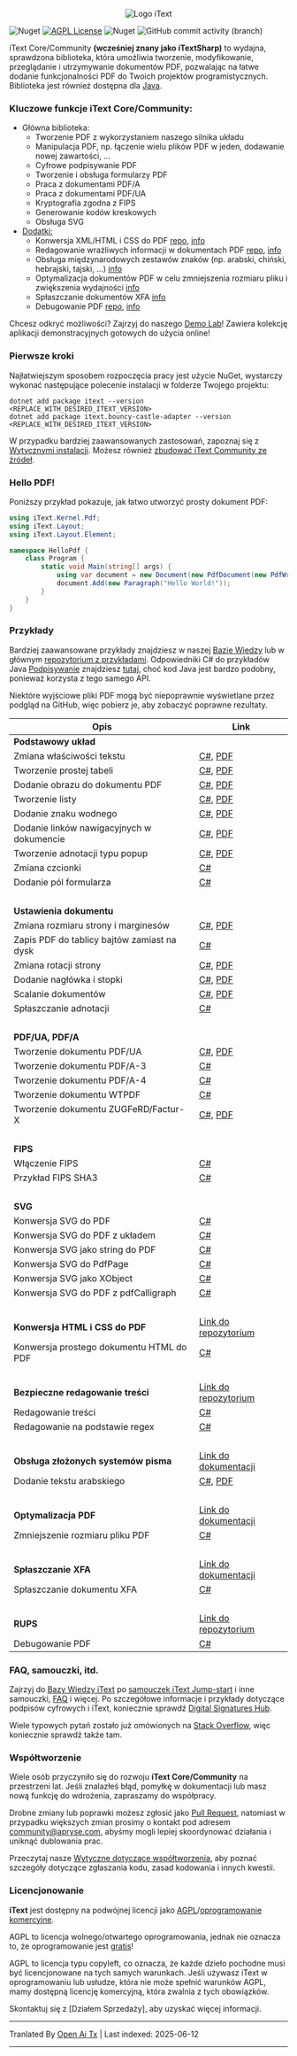 <p align="center">
    <img src="https://raw.githubusercontent.com/itext/itext-dotnet/develop/assets/iText_Logo_Small.png" alt="Logo iText">
</p>

![Nuget](https://img.shields.io/nuget/v/itext7)
[![AGPL License](https://img.shields.io/badge/license-AGPL-blue.svg)](https://github.com/itext/itext7/blob/master/LICENSE.md)
![Nuget](https://img.shields.io/nuget/dt/itext7)
![GitHub commit activity (branch)](https://img.shields.io/github/commit-activity/m/itext/itext7-dotnet)

iText Core/Community **(wcześniej znany jako iTextSharp)** to wydajna, sprawdzona biblioteka, która umożliwia tworzenie, modyfikowanie, przeglądanie i utrzymywanie dokumentów PDF, pozwalając na łatwe dodanie funkcjonalności PDF do Twoich projektów programistycznych. Biblioteka jest również dostępna dla [Java](https://github.com/itext/itext7).

### Kluczowe funkcje iText Core/Community:

* Główna biblioteka:
    * Tworzenie PDF z wykorzystaniem naszego silnika układu
    * Manipulacja PDF, np. łączenie wielu plików PDF w jeden, dodawanie nowej zawartości, ...
    * Cyfrowe podpisywanie PDF
    * Tworzenie i obsługa formularzy PDF
    * Praca z dokumentami PDF/A
    * Praca z dokumentami PDF/UA
    * Kryptografia zgodna z FIPS
    * Generowanie kodów kreskowych
    * Obsługa SVG
* [Dodatki:][all products]
    * Konwersja XML/HTML i CSS do PDF [repo][pdfhtml], [info][pdfhtmlproduct]
    * Redagowanie wrażliwych informacji w dokumentach PDF [repo][pdfsweep], [info][pdfsweepproduct]
    * Obsługa międzynarodowych zestawów znaków (np. arabski, chiński, hebrajski, tajski, ...) [info][calligraph]
    * Optymalizacja dokumentów PDF w celu zmniejszenia rozmiaru pliku i zwiększenia wydajności [info][optimizer]
    * Spłaszczanie dokumentów XFA [info][xfa]
    * Debugowanie PDF [repo][rups], [info][rupsproduct]

Chcesz odkryć możliwości? Zajrzyj do naszego [Demo Lab](https://itextpdf.com/demos)! Zawiera kolekcję
aplikacji demonstracyjnych gotowych do użycia online!

### Pierwsze kroki

Najłatwiejszym sposobem rozpoczęcia pracy jest użycie NuGet, wystarczy wykonać następujące polecenie instalacji w folderze Twojego projektu:

```shell
dotnet add package itext --version <REPLACE_WITH_DESIRED_ITEXT_VERSION>
dotnet add package itext.bouncy-castle-adapter --version <REPLACE_WITH_DESIRED_ITEXT_VERSION>
```

W przypadku bardziej zaawansowanych zastosowań, zapoznaj się z [Wytycznymi instalacji](https://kb.itextpdf.com/home/it7kb/installation-guidelines).
Możesz również [zbudować iText Community ze źródeł][building].

### Hello PDF!

Poniższy przykład pokazuje, jak łatwo utworzyć prosty dokument PDF:

```csharp
using iText.Kernel.Pdf;
using iText.Layout;
using iText.Layout.Element;

namespace HelloPdf {
    class Program {
        static void Main(string[] args) {
            using var document = new Document(new PdfDocument(new PdfWriter("helloworld-pdf.pdf")));
            document.Add(new Paragraph("Hello World!"));
        }
    }
}
```

### Przykłady

Bardziej zaawansowane przykłady znajdziesz w naszej [Bazie Wiedzy](https://kb.itextpdf.com/home/it7kb/examples) lub w głównym [repozytorium z przykładami](https://github.com/itext/i7ns-samples). Odpowiedniki C# do przykładów Java [Podpisywanie](https://github.com/itext/i7js-signing-examples) znajdziesz [tutaj](https://github.com/itext/itext-publications-samples-dotnet/tree/develop/itext/itext.publications), choć kod Java jest bardzo podobny, ponieważ korzysta z tego samego API.

Niektóre wyjściowe pliki PDF mogą być niepoprawnie wyświetlane przez podgląd na GitHub, więc pobierz je, aby zobaczyć poprawne rezultaty.

| Opis                                       | Link                                                                                                                                                                                                                                                                                                   |
|---------------------------------------------|--------------------------------------------------------------------------------------------------------------------------------------------------------------------------------------------------------------------------------------------------------------------------------------------------------|
| **Podstawowy układ**                        |                                                                                                                                                                                                                                                                                                        |
| Zmiana właściwości tekstu                   | [C#](https://github.com/itext/itext-publications-samples-dotnet/blob/master/itext/itext.samples/itext/samples/sandbox/layout/ParagraphTextWithStyle.cs), [PDF](https://github.com/itext/itext-publications-samples-dotnet/blob/master/itext/itext.samples/cmpfiles/sandbox/layout/cmp_paragraphTextWithStyle.pdf)                                |
| Tworzenie prostej tabeli                    | [C#](https://github.com/itext/itext-publications-samples-dotnet/blob/master/itext/itext.samples/itext/samples/sandbox/tables/SimpleTable9.cs),  [PDF](https://github.com/itext/itext-publications-samples-dotnet/blob/master/itext/itext.samples/cmpfiles/sandbox/tables/cmp_simple_table9.pdf)                                                  |
| Dodanie obrazu do dokumentu PDF             | [C#](https://github.com/itext/itext-publications-samples-dotnet/blob/master/itext/itext.samples/itext/samples/sandbox/images/MultipleImages.cs), [PDF](https://github.com/itext/itext-publications-samples-dotnet/blob/master/itext/itext.samples/cmpfiles/sandbox/images/cmp_multiple_images.pdf)                                               |
| Tworzenie listy                             | [C#](https://github.com/itext/itext-publications-samples-dotnet/blob/master/itext/itext.samples/itext/samples/sandbox/objects/NestedLists.cs), [PDF](https://github.com/itext/itext-publications-samples-dotnet/blob/master/itext/itext.samples/cmpfiles/sandbox/objects/cmp_nested_list.pdf)                                                    |                                                                                                                                                                                                      
| Dodanie znaku wodnego                       | [C#](https://github.com/itext/itext-publications-samples-dotnet/blob/master/itext/itext.samples/itext/samples/sandbox/events/Watermarking.cs),  [PDF](https://github.com/itext/itext-publications-samples-dotnet/blob/master/itext/itext.samples/cmpfiles/sandbox/events/cmp_watermarkings.pdf)                                                  |
| Dodanie linków nawigacyjnych w dokumencie   | [C#](https://github.com/itext/itext-publications-samples-dotnet/blob/master/itext/itext.samples/itext/samples/sandbox/annotations/AddLinkAnnotation5.cs),  [PDF](https://github.com/itext/itext-publications-samples-dotnet/blob/master/itext/itext.samples/cmpfiles/sandbox/annotations/cmp_add_link_annotation5.pdf)                           |
| Tworzenie adnotacji typu popup              | [C#](https://github.com/itext/itext-publications-samples-dotnet/blob/master/itext/itext.samples/itext/samples/sandbox/annotations/MovePopup.cs),  [PDF](https://github.com/itext/itext-publications-samples-dotnet/blob/master/itext/itext.samples/cmpfiles/sandbox/annotations/cmp_move_popup.pdf)                                              |
| Zmiana czcionki                             | [C#](https://github.com/itext/itext-publications-samples-dotnet/blob/master/itext/itext.samples/itext/samples/sandbox/layout/ParagraphTextWithStyle.cs)                                                                                                                                                                     |
| Dodanie pól formularza                      | [C#](https://kb.itextpdf.com/home/it7kb/examples/forms-in-itext-core-8-0-0)                                                                                                                                                                                                                            |
 <br>                                        |                                                                                                                                                                                                                                                                                                        |
| **Ustawienia dokumentu**                    |                                                                                                                                                                                                                                                                                                        |
| Zmiana rozmiaru strony i marginesów         | [C#](https://github.com/itext/itext-publications-samples-dotnet/blob/master/itext/itext.samples/itext/samples/sandbox/layout/PageSizeAndMargins.cs),  [PDF](https://github.com/itext/itext-publications-samples-dotnet/blob/master/itext/itext.samples/cmpfiles/sandbox/layout/cmp_pageSizeAndMargins.pdf)                                       |
| Zapis PDF do tablicy bajtów zamiast na dysk | [C#](https://stackoverflow.com/a/67411657/10015628)                                                                                                                                                                                                                                                    |
| Zmiana rotacji strony                       | [C#](https://github.com/itext/itext-publications-samples-dotnet/blob/master/itext/itext.samples/itext/samples/sandbox/events/PageRotation.cs),  [PDF](https://github.com/itext/itext-publications-samples-dotnet/blob/master/itext/itext.samples/cmpfiles/sandbox/events/cmp_page_rotation.pdf)                                                  |
| Dodanie nagłówka i stopki                   | [C#](https://github.com/itext/itext-publications-samples-dotnet/blob/master/itext/itext.samples/itext/samples/sandbox/events/TextFooter.cs),  [PDF](https://github.com/itext/itext-publications-samples-dotnet/blob/master/itext/itext.samples/cmpfiles/sandbox/events/cmp_text_footer.pdf)                                                      |
| Scalanie dokumentów                         | [C#](https://github.com/itext/itext-publications-samples-dotnet/blob/master/itext/itext.samples/itext/samples/sandbox/merge/AddCover1.cs),  [PDF](https://github.com/itext/itext-publications-samples-dotnet/blob/master/itext/itext.samples/cmpfiles/sandbox/merge/cmp_add_cover.pdf)                                                           |
| Spłaszczanie adnotacji                      | [C#](https://kb.itextpdf.com/home/it7kb/examples/high-level-annotation-flattening)                                                                                                                                                                                                                     |
| <br>                                        |                                                                                                                                                                                                                                                                                                        |
| **PDF/UA, PDF/A**                           |                                                                                                                                                                                                                                                                                                        |
| Tworzenie dokumentu PDF/UA                  | [C#](https://github.com/itext/itext-publications-samples-dotnet/blob/master/itext/itext.samples/itext/samples/sandbox/pdfua/PdfUA.cs),  [PDF](https://github.com/itext/itext-publications-samples-dotnet/blob/master/itext/itext.samples/cmpfiles/sandbox/pdfua/cmp_pdf_ua.pdf)                                                                  |
| Tworzenie dokumentu PDF/A-3                 | [C#](https://github.com/itext/itext-publications-samples-dotnet/blob/master/itext/itext.samples/itext/samples/sandbox/pdfa/PdfA3.cs)                                                                                                                                                                                        |
| Tworzenie dokumentu PDF/A-4                 | [C#](https://github.com/itext/itext-publications-samples-dotnet/blob/master/itext/itext.samples/itext/samples/sandbox/pdfa/PdfA4.cs)                                                                                                                                                                   |
| Tworzenie dokumentu WTPDF                   | [C#](https://github.com/itext/itext-publications-samples-dotnet/blob/master/itext/itext.samples/itext/samples/sandbox/pdfua/Wtpdf.cs)                                                                                                                                                                  |
| Tworzenie dokumentu ZUGFeRD/Factur-X        | [C#](https://github.com/itext/itext-publications-samples-dotnet/blob/master/itext/itext.samples/itext/samples/sandbox/zugferd/BasicSample.cs), [PDF](https://github.com/itext/itext-publications-samples-dotnet/blob/master/itext/itext.samples/cmpfiles/sandbox/zugferd/cmp_invoice_with_zugferd.pdf) |
| <br>                                        |                                                                                                                                                                                                                                                                                                        |
| **FIPS**                                    |                                                                                                                                                                                                                                                                                                        |
| Włączenie FIPS                              | [C#](https://kb.itextpdf.com/home/it7kb/releases/release-itext-core-8-0-0/breaking-changes-for-itext-core-8-0-0/bouncy-castle-changes)                                                                                                                                                                 |
| Przykład FIPS SHA3                          | [C#](https://kb.itextpdf.com/home/it7kb/examples/fips-sha3-examples-for-itext-core-8-0-0)                                                                                                                                                                                                              |
| <br>                                        |                                                                                                                                                                                                                                                                                                        |
| **SVG**                                     |                                                                                                                                                                                                                                                                                                        |
| Konwersja SVG do PDF                        | [C#](https://github.com/itext/itext-publications-samples-dotnet/blob/master/itext/itext.samples/itext/samples/sandbox/svg/ConvertSvgToPdf.cs)                                                                                                                                                        |
| Konwersja SVG do PDF z układem              | [C#](https://github.com/itext/itext-publications-samples-dotnet/blob/master/itext/itext.samples/itext/samples/sandbox/svg/ConvertSvgToLayoutImage.cs)                                                                                                                                                |
| Konwersja SVG jako string do PDF            | [C#](https://github.com/itext/itext-publications-samples-dotnet/blob/master/itext/itext.samples/itext/samples/sandbox/svg/ConvertSvgStringToPdf.cs)                                                                                                                                                  |
| Konwersja SVG do PdfPage                    | [C#](https://github.com/itext/itext-publications-samples-dotnet/blob/master/itext/itext.samples/itext/samples/sandbox/svg/ConvertSvgToPdfPage.cs)                                                                                                                                                    |
| Konwersja SVG jako XObject                  | [C#](https://github.com/itext/itext-publications-samples-dotnet/blob/master/itext/itext.samples/itext/samples/sandbox/svg/ConvertSvgToXObject.cs)                                                                                                                                                    |
| Konwersja SVG do PDF z pdfCalligraph        | [C#](https://github.com/itext/itext-publications-samples-dotnet/blob/master/itext/itext.samples/itext/samples/sandbox/svg/ConvertSvgToPdfWithPdfCalligraph.cs)                                                                                                                                       |
| <br>                                        |                                                                                                                                                                                                                                                                                                        |
| **Konwersja HTML i CSS do PDF**             | [Link do repozytorium](https://github.com/itext/i7j-pdfhtml)                                                                                                                                                                                                                                           |
| Konwersja prostego dokumentu HTML do PDF    | [C#](https://kb.itextpdf.com/home/it7kb/ebooks/itext-7-converting-html-to-pdf-with-pdfhtml)                                                                                                                                                                                                            |
| <br>                                        |                                                                                                                                                                                                                                                                                                        |
| **Bezpieczne redagowanie treści**           | [Link do repozytorium](https://github.com/itext/i7j-pdfsweep)                                                                                                                                                                                                                                          |
| Redagowanie treści                          | [C#](https://kb.itextpdf.com/home/it7kb/examples/removing-content-with-pdfsweep)                                                                                                                                                                                                                       |
| Redagowanie na podstawie regex              | [C#](https://itextpdf.com/products/pdf-redaction-pdfsweep)                                                                                                                                                                                                                                             |
| <br>                                        |                                                                                                                                                                                                                                                                                                        |
| **Obsługa złożonych systemów pisma**        | [Link do dokumentacji](https://itextpdf.com/products/pdfcalligraph)                                                                                                                                                                                                                                    |
| Dodanie tekstu arabskiego                   | [C#](https://github.com/itext/itext-publications-samples-dotnet/blob/master/itext/itext.samples/itext/samples/sandbox/typography/arabic/ArabicWordSpacing.cs), [PDF](https://github.com/itext/itext-publications-samples-dotnet/blob/master/itext/itext.samples/cmpfiles/sandbox/typography/cmp_ArabicWordSpacing.pdf)                           |
| <br>                                        |                                                                                                                                                                                                                                                                                                        |
| **Optymalizacja PDF**                       | [Link do dokumentacji](https://itextpdf.com/products/compress-pdf-pdfoptimizer)                                                                                                                                                                                                                        |
| Zmniejszenie rozmiaru pliku PDF             | [C#](https://itextpdf.com/products/compress-pdf-pdfoptimizer)                                                                                                                                                                                                                                          |
| <br>                                        |                                                                                                                                                                                                                                                                                                        |
| **Spłaszczanie XFA**                        | [Link do dokumentacji](https://itextpdf.com/products/flatten-pdf-pdfxfa)                                                                                                                                                                                                                               |
| Spłaszczanie dokumentu XFA                  | [C#](https://itextpdf.com/products/flatten-pdf-pdfxfa)                                                                                                                                                                                                                                                 |
| <br>                                        |                                                                                                                                                                                                                                                                                                        |
| **RUPS**                                    | [Link do repozytorium](https://github.com/itext/i7j-rups)                                                                                                                                                                                                                                              |
| Debugowanie PDF                             | [C#](https://github.com/itext/i7j-rups/releases/latest)                                                                                                                                                                                                                                                |

### FAQ, samouczki, itd. ###

Zajrzyj do [Bazy Wiedzy iText](https://kb.itextpdf.com) po [samouczek iText Jump-start](https://kb.itextpdf.com/home/it7kb/ebooks/itext-jump-start-tutorial-for-net) i inne samouczki, [FAQ](https://kb.itextpdf.com/home/it7kb/faq) i więcej. Po szczegółowe informacje i przykłady dotyczące podpisów cyfrowych i iText, koniecznie sprawdź [Digital Signatures Hub](https://kb.itextpdf.com/home/it7kb/digital-signatures-hub).

Wiele typowych pytań zostało już omówionych na [Stack Overflow](https://stackoverflow.com/questions/tagged/itext+itext7), więc koniecznie sprawdź także tam.

### Współtworzenie

Wiele osób przyczyniło się do rozwoju **iText Core/Community** na przestrzeni lat. Jeśli znalazłeś błąd, pomyłkę w dokumentacji lub masz nową funkcję do wdrożenia, zapraszamy do współpracy.

Drobne zmiany lub poprawki możesz zgłosić jako [Pull Request](https://github.com/itext/itext7-dotnet/pulls), natomiast w przypadku większych zmian prosimy o kontakt pod adresem community@apryse.com, abyśmy mogli lepiej skoordynować działania i uniknąć dublowania prac.

Przeczytaj nasze [Wytyczne dotyczące współtworzenia][contributing], aby poznać szczegóły dotyczące zgłaszania kodu, zasad kodowania i innych kwestii.

### Licencjonowanie

**iText** jest dostępny na podwójnej licencji jako [AGPL][agpl]/[oprogramowanie komercyjne][sales].

AGPL to licencja wolnego/otwartego oprogramowania, jednak nie oznacza to, że oprogramowanie jest [gratis][gratis]!

AGPL to licencja typu copyleft, co oznacza, że każde dzieło pochodne musi być licencjonowane na tych samych warunkach. Jeśli używasz iText w oprogramowaniu lub usłudze, która nie może spełnić warunków AGPL, mamy dostępną licencję komercyjną, która zwalnia z tych obowiązków.

Skontaktuj się z [Działem Sprzedaży], aby uzyskać więcej informacji.

[agpl]: LICENSE.md

[building]: BUILDING.md

[contributing]: CONTRIBUTING.md

[layoutMd]: layout/README.md

[itext]: https://itextpdf.com/

[github]: https://github.com/itext/itext7

[latest]: https://github.com/itext/itext7/releases/latest

[sales]: https://itextpdf.com/sales

[gratis]: https://en.wikipedia.org/wiki/Gratis_versus_libre

[rups]: https://github.com/itext/i7j-rups

[pdfhtml]: https://github.com/itext/i7n-pdfhtml

[pdfsweep]: https://github.com/itext/i7n-pdfsweep

[itext7net]: https://github.com/itext/itext7-dotnet
[pdfsweepproduct]: https://itextpdf.com/products/pdf-redaction-pdfsweep

[optimizer]: https://itextpdf.com/products/compress-pdf-pdfoptimizer

[all products]: https://itextpdf.com/products

[pdfhtmlproduct]: https://itextpdf.com/products/itext-pdf-html

[xfa]: https://itextpdf.com/products/flatten-pdf-pdfxfa

[rupsproduct]: https://itextpdf.com/products/rups

[calligraph]: https://itextpdf.com/products/pdfcalligraph

---

Tranlated By [Open Ai Tx](https://github.com/OpenAiTx/OpenAiTx) | Last indexed: 2025-06-12

---
